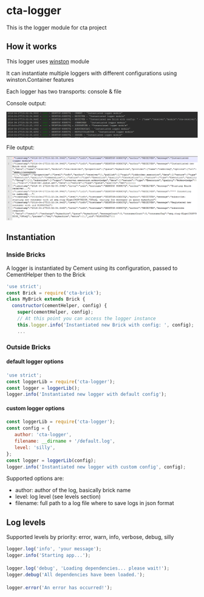 # cta-logger
This is the logger module for cta project

## How it works
This logger uses [winston](https://github.com/winstonjs/winston) module

It can instantiate multiple loggers with different configurations using winston.Container features

Each logger has two transports: console & file

Console output:

![console](/readme/console.png)

File output:

![file](/readme/file.png)

## Instantiation

### Inside Bricks
A logger is instantiated by Cement using its configuration, passed to CementHelper then to the Brick
````javascript
'use strict';
const Brick = require('cta-brick');
class MyBrick extends Brick {
  constructor(cementHelper, config) {
    super(cementHelper, config);
    // At this point you can access the logger instance
    this.logger.info('Instantiated new Brick with config: ', config);
    ...
````

### Outside Bricks

#### default logger options
````javascript
'use strict';
const loggerLib = require('cta-logger');
const logger = loggerLib();
logger.info('Instantiated new logger with default config');
````

#### custom logger options
````javascript
const loggerLib = require('cta-logger');
const config = {
   author: 'cta-logger',
   filename: __dirname + '/default.log',
   level: 'silly',
};
const logger = loggerLib(config);
logger.info('Instantiated new logger with custom config', config);
```` 
Supported options are:
- author: author of the log, basically brick name
- level: log level (see levels section)
- filename: full path to a log file where to save logs in json format 

## Log levels
Supported levels by priority: error, warn, info, verbose, debug, silly
````javascript
logger.log('info', 'your message');
logger.info('Starting app...');

logger.log('debug', 'Loading dependencies... please wait!');
logger.debug('All dependencies have been loaded.');

logger.error('An error has occurred!');
````